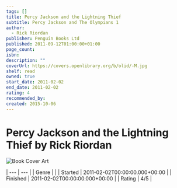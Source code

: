 ```yaml
---
tags: []
title: Percy Jackson and the Lightning Thief
subtitle: Percy Jackson and The Olympians 1
author:
  - Rick Riordan
publisher: Penguin Books Ltd
published: 2011-09-12T01:00:00+01:00
page_count: 
isbn: 
description: ""
coverUrl: https://covers.openlibrary.org/b/olid/-M.jpg
shelf: read
owned: true
start_date: 2011-02-02
end_date: 2011-02-02
rating: 4
recommended_by: 
created: 2015-10-06
---
```


# Percy Jackson and the Lightning Thief by Rick Riordan

![Book Cover Art](https://covers.openlibrary.org/b/olid/-M.jpg)


| --- | --- |
| Genre |  |
| Started | 2011-02-02T00:00:00.000+00:00 |
| Finished | 2011-02-02T00:00:00.000+00:00 |
| Rating | 4/5 |

